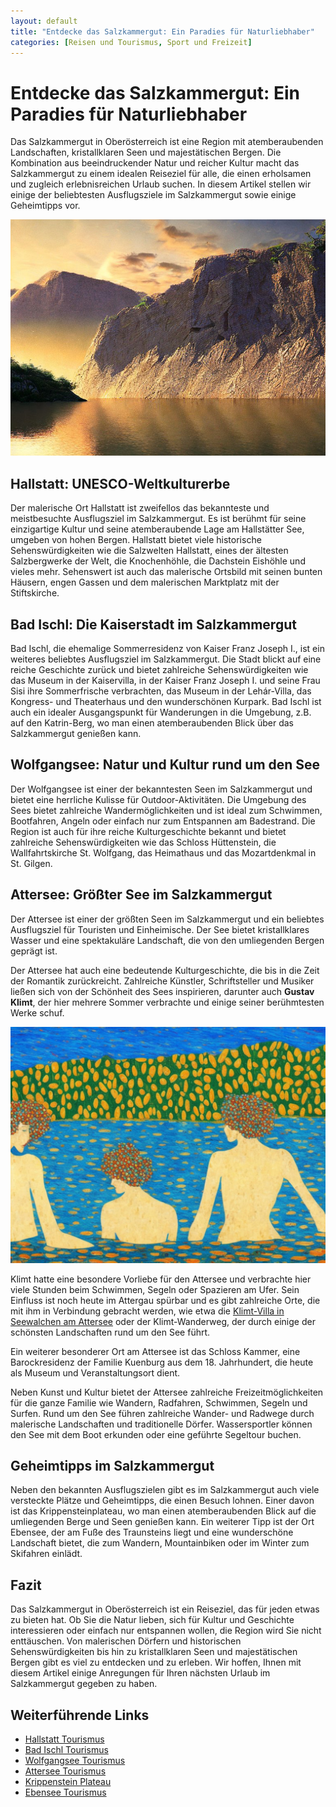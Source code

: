 ```yaml
---
layout: default
title: "Entdecke das Salzkammergut: Ein Paradies für Naturliebhaber"
categories: [Reisen und Tourismus, Sport und Freizeit]
---
```


# Entdecke das Salzkammergut: Ein Paradies für Naturliebhaber

Das Salzkammergut in Oberösterreich ist eine Region mit atemberaubenden Landschaften, kristallklaren Seen und majestätischen Bergen. Die Kombination aus beeindruckender Natur und reicher Kultur macht das Salzkammergut zu einem idealen Reiseziel für alle, die einen erholsamen und zugleich erlebnisreichen Urlaub suchen. In diesem Artikel stellen wir einige der beliebtesten Ausflugsziele im Salzkammergut sowie einige Geheimtipps vor.

![Wandern im Salzkammergut: Erfrischende Landschaft](/assets/images/gebirge-see-landschaft.jpg "Wandern im Salzkammergut: Erfrischende Landschaft")

## Hallstatt: UNESCO-Weltkulturerbe

Der malerische Ort Hallstatt ist zweifellos das bekannteste und meistbesuchte Ausflugsziel im Salzkammergut. Es ist berühmt für seine einzigartige Kultur und seine atemberaubende Lage am Hallstätter See, umgeben von hohen Bergen. Hallstatt bietet viele historische Sehenswürdigkeiten wie die Salzwelten Hallstatt, eines der ältesten Salzbergwerke der Welt, die Knochenhöhle, die Dachstein Eishöhle und vieles mehr. Sehenswert ist auch das malerische Ortsbild mit seinen bunten Häusern, engen Gassen und dem malerischen Marktplatz mit der Stiftskirche.

## Bad Ischl: Die Kaiserstadt im Salzkammergut

Bad Ischl, die ehemalige Sommerresidenz von Kaiser Franz Joseph I., ist ein weiteres beliebtes Ausflugsziel im Salzkammergut. Die Stadt blickt auf eine reiche Geschichte zurück und bietet zahlreiche Sehenswürdigkeiten wie das Museum in der Kaiservilla, in der Kaiser Franz Joseph I. und seine Frau Sisi ihre Sommerfrische verbrachten, das Museum in der Lehár-Villa, das Kongress- und Theaterhaus und den wunderschönen Kurpark. Bad Ischl ist auch ein idealer Ausgangspunkt für Wanderungen in die Umgebung, z.B. auf den Katrin-Berg, wo man einen atemberaubenden Blick über das Salzkammergut genießen kann.

## Wolfgangsee: Natur und Kultur rund um den See

Der Wolfgangsee ist einer der bekanntesten Seen im Salzkammergut und bietet eine herrliche Kulisse für Outdoor-Aktivitäten. Die Umgebung des Sees bietet zahlreiche Wandermöglichkeiten und ist ideal zum Schwimmen, Bootfahren, Angeln oder einfach nur zum Entspannen am Badestrand. Die Region ist auch für ihre reiche Kulturgeschichte bekannt und bietet zahlreiche Sehenswürdigkeiten wie das Schloss Hüttenstein, die Wallfahrtskirche St. Wolfgang, das Heimathaus und das Mozartdenkmal in St. Gilgen.

## Attersee: Größter See im Salzkammergut

Der Attersee ist einer der größten Seen im Salzkammergut und ein beliebtes Ausflugsziel für Touristen und Einheimische. Der See bietet kristallklares Wasser und eine spektakuläre Landschaft, die von den umliegenden Bergen geprägt ist.

Der Attersee hat auch eine bedeutende Kulturgeschichte, die bis in die Zeit der Romantik zurückreicht. Zahlreiche Künstler, Schriftsteller und Musiker ließen sich von der Schönheit des Sees inspirieren, darunter auch __Gustav Klimt__, der hier mehrere Sommer verbrachte und einige seiner berühmtesten Werke schuf.

![Im Stil von Gustav Klimt: Junge Frauen schwimmen im Attersee beim Schloss Kammer &copy; Stable Diffusion](/assets/images/swimmers_dressed_swimming_in_a_lake.jpg "Im Stil von Gustav Klimt: Junge Frauen schwimmen im Attersee beim Schloss Kammer &copy; Stable Diffusion")

Klimt hatte eine besondere Vorliebe für den Attersee und verbrachte hier viele Stunden beim Schwimmen, Segeln oder Spazieren am Ufer. Sein Einfluss ist noch heute im Attergau spürbar und es gibt zahlreiche Orte, die mit ihm in Verbindung gebracht werden, wie etwa die [Klimt-Villa in Seewalchen am Attersee](http://www.villapaulick.at/ "Die Villa Paulick ist der Platz, an dem Gustav Klimt und Emilie Flöge gemeinsam viele Stunden verbrachten.") oder der Klimt-Wanderweg, der durch einige der schönsten Landschaften rund um den See führt.

Ein weiterer besonderer Ort am Attersee ist das Schloss Kammer, eine Barockresidenz der Familie Kuenburg aus dem 18. Jahrhundert, die heute als Museum und Veranstaltungsort dient.

Neben Kunst und Kultur bietet der Attersee zahlreiche Freizeitmöglichkeiten für die ganze Familie wie Wandern, Radfahren, Schwimmen, Segeln und Surfen. Rund um den See führen zahlreiche Wander- und Radwege durch malerische Landschaften und traditionelle Dörfer. Wassersportler können den See mit dem Boot erkunden oder eine geführte Segeltour buchen.

## Geheimtipps im Salzkammergut

Neben den bekannten Ausflugszielen gibt es im Salzkammergut auch viele versteckte Plätze und Geheimtipps, die einen Besuch lohnen. Einer davon ist das Krippensteinplateau, wo man einen atemberaubenden Blick auf die umliegenden Berge und Seen genießen kann. Ein weiterer Tipp ist der Ort Ebensee, der am Fuße des Traunsteins liegt und eine wunderschöne Landschaft bietet, die zum Wandern, Mountainbiken oder im Winter zum Skifahren einlädt.

## Fazit

Das Salzkammergut in Oberösterreich ist ein Reiseziel, das für jeden etwas zu bieten hat. Ob Sie die Natur lieben, sich für Kultur und Geschichte interessieren oder einfach nur entspannen wollen, die Region wird Sie nicht enttäuschen. Von malerischen Dörfern und historischen Sehenswürdigkeiten bis hin zu kristallklaren Seen und majestätischen Bergen gibt es viel zu entdecken und zu erleben. Wir hoffen, Ihnen mit diesem Artikel einige Anregungen für Ihren nächsten Urlaub im Salzkammergut gegeben zu haben.

## Weiterführende Links

- [Hallstatt Tourismus](https://www.hallstatt.net/)
- [Bad Ischl Tourismus](https://badischl.salzkammergut.at/)
- [Wolfgangsee Tourismus](https://www.wolfgangsee.at/)
- [Attersee Tourismus](https://attersee.salzkammergut.at/)
- [Krippenstein Plateau](https://www.dachstein-salzkammergut.at/orte/krippenstein/)
- [Ebensee Tourismus](https://www.ebensee.at/)
